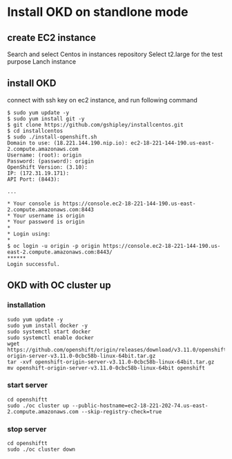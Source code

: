 # Install OKD on standlone mode

## create EC2 instance

Search and select Centos in instances repository
Select t2.large for the test purpose
Lanch instance

## install OKD

connect with ssh key on ec2 instance, and run following command

```
$ sudo yum update -y
$ sudo yum install git -y
$ git clone https://github.com/gshipley/installcentos.git
$ cd installcentos
$ sudo ./install-openshift.sh
Domain to use: (18.221.144.190.nip.io): ec2-18-221-144-190.us-east-2.compute.amazonaws.com
Username: (root): origin
Password: (password): origin
OpenShift Version: (3.10):
IP: (172.31.19.171):
API Port: (8443):

...

* Your console is https://console.ec2-18-221-144-190.us-east-2.compute.amazonaws.com:8443
* Your username is origin
* Your password is origin
*
* Login using:
*
$ oc login -u origin -p origin https://console.ec2-18-221-144-190.us-east-2.compute.amazonaws.com:8443/
******
Login successful.
```

## OKD with OC cluster up

### installation

```
sudo yum update -y
sudo yum install docker -y
sudo systemctl start docker
sudo systemctl enable docker
wget https://github.com/openshift/origin/releases/download/v3.11.0/openshift-origin-server-v3.11.0-0cbc58b-linux-64bit.tar.gz
tar -xvf openshift-origin-server-v3.11.0-0cbc58b-linux-64bit.tar.gz
mv openshift-origin-server-v3.11.0-0cbc58b-linux-64bit openshift 
```

### start server

```
cd openshiftt
sudo ./oc cluster up --public-hostname=ec2-18-221-202-74.us-east-2.compute.amazonaws.com --skip-registry-check=true
```

### stop server

```
cd openshiftt
sudo ./oc cluster down
```



